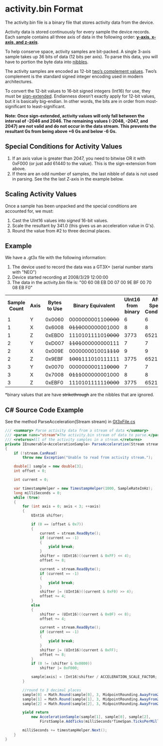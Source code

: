 # activity.bin Format

The activity.bin file is a binary file that stores activity data from the device.

Activity data is stored continuously for every sample the device records.  Each sample contains all three axis of data in the following order: [**y-axis, x-axis, and z-axis**](https://help.theactigraph.com/entries/49654814 "axis information website"). 

To help conserve space, activity samples are bit-packed. A single 3-axis sample takes up 36 bits of data (12 bits per axis). To parse this data, you will have to portion the byte data into [nibbles](http://en.wikipedia.org/wiki/Nibble "Nibble").

The activity samples are encoded as 12-bit [two’s complement values](http://en.wikipedia.org/wiki/Two’s_complement "Two's Complement Wikipedia Page"). Two’s complement is the standard signed integer encoding used in modern architectures.

To convert the 12-bit values to 16-bit signed integers (Int16) for use, they must be [sign-extended](http://en.wikipedia.org/wiki/Sign_extension "Sign Extension wikipedia page"). Endianness doesn’t exactly apply for 12-bit values, but it is basically big-endian. In other words, the bits are in order from most-significant to least-significant.

**Note: Once sign-extended, activity values will only fall between the interval of -2046 and 2046. The remaining values (-2048, -2047, and 2047) are not valid and do not occur in the data stream. This prevents the resultant Gs from being above +6 Gs and below -6 Gs.**

## Special Conditions for Activity Values ##
1. If an axis value is greater than 2047, you need to bitwise OR it with 0xF000 (or just add 61440 to the value). This is the sign-extension from above.
2. If there are an odd number of samples, the last nibble of data is not used in parsing. See the the last Z-axis in the example below.


## Scaling Activity Values ##
Once a sample has been unpacked and the special conditions are accounted for, we must:

1. Cast the UInt16 values into *signed* 16-bit values. 
2. Scale the resultant by 341.0 (this gives us an acceleration value in G's).
3. Round the value from #2 to three decimal places.

## Example ##

We have a .gt3x file with the following information:

1. The device used to record the data was a GT3X+ (serial number starts with "NEO")
2. Device started recording at 2008/3/29 12:00:00
3. The data in the activity.bin file is: "00 60 08 EB D0 07 00 9E BF 00 70 08 EB F0"

<table>
  <tr>
	<th>Sample Count</th>
    <th>Axis</th>
	<th>Bytes to Use</th>
	<th>Binary Equivalent</th>
	<th>UInt16 from binary</th>
	<th>After Special Conditions</th>
	<th>Cast to Int16</th>
	<th>Scaling</th>
	<th>Rounding</th>
  </tr>
  <tr>
	<td>1</td>
    <td>Y</td>
	<td>0x0060</td>
    <td>000000000110<s>0000</s></td>
	<td>6</td>
	<td>6</td>
    <td>6</td>
    <td>0.0175953</td>
	<td>0.018</td>
  </tr>
  <tr>
	<td>1</td>
    <td>X</td>
	<td>0x6008</td>
    <td><s>0110</s>000000001000</td>
	<td>8</td>
	<td>8</td>
    <td>8</td>
    <td>0.023460</td>
    <td>0.023</td>
  </tr>
  <tr>
	<td>1</td>
    <td>Z</td>
	<td>0xEBD0</td>
    <td>111010111101<s>0000</s></td>
	<td>3773</td>
	<td>65213</td>
    <td>-323</td>
    <td>-0.947214</td>
    <td>-0.947</td>
  </tr>
  <tr>
	<td>2</td>
    <td>Y</td>
	<td>0xD007</td>
    <td><s>1101</s>000000000111</td>
	<td>7</td>
	<td>7</td>
    <td>7</td>
    <td>0.0205278</td>
    <td>0.021</td>
  </tr>
  <tr>
	<td>2</td>
    <td>X</td>
	<td>0x009E</td>
    <td>000000001001<s>1110</s></td>
	<td>9</td>
	<td>9</td>
    <td>9</td>
    <td>0.0263929</td>
    <td>0.026</td>
  </tr>
  <tr>
	<td>2</td>
    <td>Z</td>
	<td>0x9EBF</td>
    <td><s>1001</s>111010111111</td>
	<td>3775</td>
	<td>65215</td>
    <td>-321</td>
    <td>-0.941348</td>
    <td>-0.941</td>
  </tr>
  <tr>
	<td>3</td>
    <td>Y</td>
	<td>0x0070</td>
    <td>000000000111<s>0000</s></td>
	<td>7</td>
	<td>7</td>
    <td>7</td>
    <td>0.0205278</td>
    <td>0.021</td>
  </tr>
  <tr>
	<td>3</td>
    <td>X</td>
	<td>0x7008</td>
    <td><s>0111</s>000000001000</td>
	<td>8</td>
	<td>8</td>
    <td>8</td>
    <td>0.023460</td>
    <td>0.023</td>
  </tr>
  <tr>
	<td>3</td>
    <td>Z</td>
	<td>0xEBF0</td>
    <td>111010111111<s>0000</s></td>
	<td>3775</td>
	<td>65215</td>
    <td>-321</td>
    <td>-0.941348</td>
    <td>-0.941</td>
  </tr>
</table>

*binary values that are have <s>strikethrough</s> are the nibbles that are ignored.

## C# Source Code Example ##
See the method ParseAcceleration(Stream stream) in [Gt3xFile.cs](../blob/master/src/GT3X.Parsing.Library/Gt3xFile.cs)

```c#
/// <summary> Parse activity data from a stream of data </summary>
/// <param name="stream">The activity.bin stream of data to parse.</param>
/// <returns>All of the activity samples in a stream.</returns>
private IEnumerable<AccelerationSample> ParseAcceleration(Stream stream)
{
    if (!stream.CanRead)
        throw new Exception("Unable to read from activity stream.");

    double[] sample = new double[3];
    int offset = 0;

    int current = 0;

    var timestampHelper = new TimestampHelper(1000, SampleRateInHz);
    long milliSeconds = 0;
    while (true)
    {
        for (int axis = 0; axis < 3; ++axis)
        {
            UInt16 shifter;

            if (0 == (offset & 0x7))
            {
                current = stream.ReadByte();
                if (current == -1)
                {
                    yield break;
                }
                shifter = (UInt16)((current & 0xFF) << 4);
                offset += 8;

                current = stream.ReadByte();
                if (current == -1)
                {
                    yield break;
                }
                shifter |= (UInt16)((current & 0xF0) >> 4);
                offset += 4;
            }
            else
            {
                shifter = (UInt16)((current & 0x0F) << 8);
                offset += 4;

                current = stream.ReadByte();
                if (current == -1)
                {
                    yield break;
                }
                shifter |= (UInt16)(current & 0xFF);
                offset += 8;
            }
            if (0 != (shifter & 0x0800))
                shifter |= 0xF000;

            sample[axis] = (Int16)shifter / ACCELERATION_SCALE_FACTOR;
        }

        //round to 3 decimal places
        sample[0] = Math.Round(sample[0], 3, MidpointRounding.AwayFromZero);
        sample[1] = Math.Round(sample[1], 3, MidpointRounding.AwayFromZero);
        sample[2] = Math.Round(sample[2], 3, MidpointRounding.AwayFromZero);

        yield return
            new AccelerationSample(sample[1], sample[0], sample[2],
                FirstSample.AddTicks(milliSeconds*TimeSpan.TicksPerMillisecond));

        milliSeconds += timestampHelper.Next();
    }
}
```